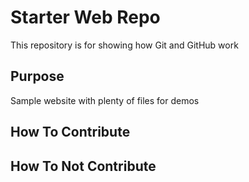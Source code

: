 # Starter Web Repo

This repository is for showing how Git and GitHub work

## Purpose

Sample website with plenty of files for demos

## How To Contribute

## How To Not Contribute